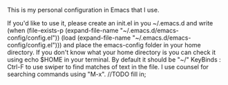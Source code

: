 This is my personal configuration in Emacs that I use.

If you'd like to use it, please create an init.el in you ~/.emacs.d and write
(when (file-exists-p (expand-file-name "~/.emacs.d/emacs-config/config.el"))
  (load (expand-file-name "~/.emacs.d/emacs-config/config.el")))
and place the emacs-config folder in your home directory.
If you don't know what your home directory is you can check it using echo $HOME in your terminal.
By default it should be "~/"
KeyBinds :
Ctrl-F to use swiper to find matches of text in the file.
I use counsel for searching commands using "M-x".
//TODO fill in;

